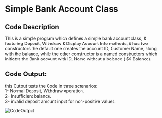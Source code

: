 # Simple Bank Account Class 

## Code Description
This is a simple program which defines a simple bank account class, & featuring Deposit, Withdraw & Display Account Info methods,
it has two constructors the default one creates the account ID, Customer Name, along with the balance,
while the other constructor is a named constructors which initiates the Bank account with ID, Name without a balance ( $0 Balance). 

## Code Output:
this Output tests the Code in three screnarios:  
1- Normal Deposit, Withdraw operation.  
2- Insufficient balance.  
3- invalid deposit amount input for non-positive values.  
                              
![CodeOutput](https://github.com/user-attachments/assets/6d66724b-d948-4145-af31-a276d3feee5a)
